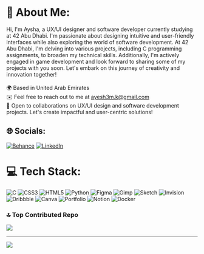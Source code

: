 

# 💫 About Me:
Hi, I'm Aysha, a UX/UI designer and software developer currently studying at 42 Abu Dhabi. I'm passionate about designing intuitive and user-friendly interfaces while also exploring the world of software development. At 42 Abu Dhabi, I'm delving into various projects, including C programming assignments, to broaden my technical skills. Additionally, I'm actively engaged in game development and look forward to sharing some of my projects with you soon. Let's embark on this journey of creativity and innovation together!<br><br>🌍 Based in United Arab Emirates<br>✉️ Feel free to reach out to me at ayesh3m.k@gmail.com<br>🤝 Open to collaborations on UX/UI design and software development projects. Let's create impactful and user-centric solutions!


## 🌐 Socials:
[![Behance](https://img.shields.io/badge/Behance-1769ff?logo=behance&logoColor=white)](https://behance.net/https://www.behance.net/ayeshamk) [![LinkedIn](https://img.shields.io/badge/LinkedIn-%230077B5.svg?logo=linkedin&logoColor=white)](https://linkedin.com/in/www.linkedin.com/in/aysha-mohammed-khalid-289640244) 

# 💻 Tech Stack:
![C](https://img.shields.io/badge/c-%2300599C.svg?style=flat&logo=c&logoColor=white) ![CSS3](https://img.shields.io/badge/css3-%231572B6.svg?style=flat&logo=css3&logoColor=white) ![HTML5](https://img.shields.io/badge/html5-%23E34F26.svg?style=flat&logo=html5&logoColor=white) ![Python](https://img.shields.io/badge/python-3670A0?style=flat&logo=python&logoColor=ffdd54) ![Figma](https://img.shields.io/badge/figma-%23F24E1E.svg?style=flat&logo=figma&logoColor=white) ![Gimp](https://img.shields.io/badge/Gimp-657D8B?style=flat&logo=gimp&logoColor=FFFFFF) ![Sketch](https://img.shields.io/badge/Sketch-FFB387?style=flat&logo=sketch&logoColor=black) ![Invision](https://img.shields.io/badge/invision-FF3366?style=flat&logo=invision&logoColor=white) ![Dribbble](https://img.shields.io/badge/Dribbble-EA4C89?style=flat&logo=dribbble&logoColor=white) ![Canva](https://img.shields.io/badge/Canva-%2300C4CC.svg?style=flat&logo=Canva&logoColor=white) ![Portfolio](https://img.shields.io/badge/Portfolio-%23000000.svg?style=flat&logo=firefox&logoColor=#FF7139) ![Notion](https://img.shields.io/badge/Notion-%23000000.svg?style=flat&logo=notion&logoColor=white) ![Docker](https://img.shields.io/badge/docker-%230db7ed.svg?style=flat&logo=docker&logoColor=white)


### 🔝 Top Contributed Repo
![](https://github-contributor-stats.vercel.app/api?username=ayeshamk23&limit=5&theme=dark&combine_all_yearly_contributions=true)

---
[![](https://visitcount.itsvg.in/api?id=ayeshamk23&icon=0&color=12)](https://visitcount.itsvg.in)

<!-- Proudly created with GPRM ( https://gprm.itsvg.in ) -->
